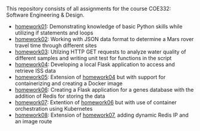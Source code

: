 This repository consists of all assignments for the course COE332: Software Engineering & Design.

- [homework01](https://github.com/pranjaladhi/coe-332/tree/main/homework01): Demonstrating knowledge of basic Python skills while utilizing if statements and loops
- [homework02](https://github.com/pranjaladhi/coe-332/tree/main/homework02): Working with JSON data format to determine a Mars rover travel time through different sites
- [homework03](https://github.com/pranjaladhi/coe-332/tree/main/homework03): Utilzing HTTP GET requests to analyze water quality of different samples and writing unit test for functions in the script 
- [homework04](https://github.com/pranjaladhi/coe-332/tree/main/homework04): Developing a local Flask application to access and retrieve ISS data
- [homework05](https://github.com/pranjaladhi/coe-332/tree/main/homework05): Extension of [homework04](https://github.com/pranjaladhi/coe-332/tree/main/homework04) but with support for containerizing and creating a Docker image 
- [homework06](https://github.com/pranjaladhi/coe-332/tree/main/homework06): Creating a Flask application for a genes database with the addition of Redis for storing the data
- [homework07](https://github.com/pranjaladhi/coe-332/tree/main/homework07): Extention of [homework06](https://github.com/pranjaladhi/coe-332/tree/main/homework06) but with use of container orchestration using Kubernetes
- [homework08](https://github.com/pranjaladhi/coe-332/tree/main/homework08): Extension of [homework07](https://github.com/pranjaladhi/coe-332/tree/main/homework07), adding dynamic Redis IP and an image route